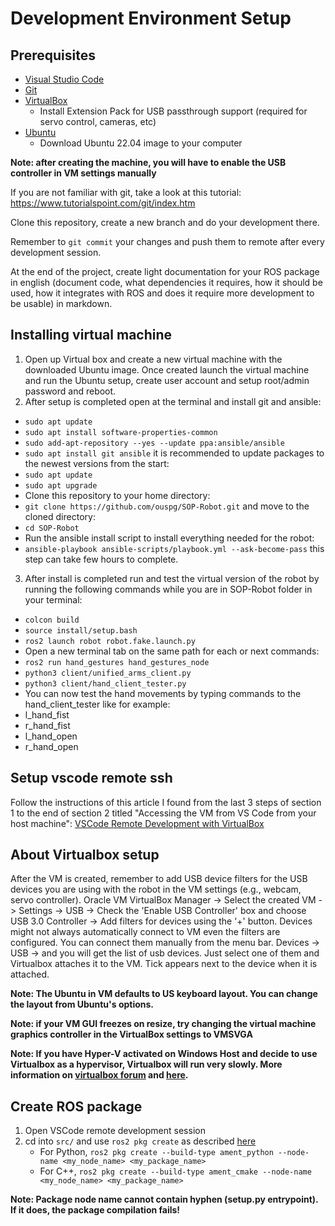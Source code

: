 # Development Environment Setup

## Prerequisites

* [Visual Studio Code](https://code.visualstudio.com/)
* [Git](https://git-scm.com/)
* [VirtualBox](https://www.virtualbox.org/wiki/Downloads)
  * Install Extension Pack for USB passthrough support (required for servo control, cameras, etc)
* [Ubuntu](https://releases.ubuntu.com/jammy/)
   * Download Ubuntu 22.04 image to your computer

**Note: after creating the machine, you will have to enable the USB controller in VM settings manually**

If you are not familiar with git, take a look at this tutorial: <https://www.tutorialspoint.com/git/index.htm>

Clone this repository, create a new branch and do your development there.

Remember to `git commit` your changes and push them to remote after
every development session.

At the end of the project, create light documentation for your ROS package in english (document code, what dependencies it requires, how it should be used, how it integrates with ROS and does it require more development to be usable) in markdown.

## Installing virtual machine
1. Open up Virtual box and create a new virtual machine with the downloaded Ubuntu image. Once created launch the virtual machine and run the Ubuntu setup, create user account and setup root/admin password and reboot. 
2. After setup is completed open at the terminal and install git and ansible:
* `sudo apt update`
* `sudo apt install software-properties-common`
* `sudo add-apt-repository --yes --update ppa:ansible/ansible`
* `sudo apt install git ansible`
it is recommended to update packages to the newest versions from the start:
* `sudo apt update`
* `sudo apt upgrade`
* Clone this repository to your home directory:
* `git clone https://github.com/ouspg/SOP-Robot.git`
and move to the cloned directory:
* `cd SOP-Robot`
* Run the ansible install script to install everything needed for the robot:
* `ansible-playbook ansible-scripts/playbook.yml --ask-become-pass`
this step can take few hours to complete.
3. After install is completed run and test the virtual version of the robot by running the following commands while you are in SOP-Robot folder in your terminal:
* `colcon build`
* `source install/setup.bash`
* `ros2 launch robot robot.fake.launch.py`
* Open a new terminal tab on the same path for each or next commands:
* `ros2 run hand_gestures hand_gestures_node`
* `python3 client/unified_arms_client.py`
* `python3 client/hand_client_tester.py`
* You can now test the hand movements by typing commands to the
hand_client_tester like for example:
* l_hand_fist
* r_hand_fist
* l_hand_open
* r_hand_open


## Setup vscode remote ssh
Follow the instructions of this article I found from the last 3 steps of section 1 to the end of section 2 titled "Accessing the VM from VS Code from your host machine": [VSCode Remote Development with VirtualBox](https://medium.com/nullifying-the-null/vscode-remote-development-with-virtualbox-aecd702d7933)

## About Virtualbox setup

After the VM is created, remember to add USB device filters for the USB devices you are using with the robot in the VM settings (e.g., webcam, servo controller). Oracle VM VirtualBox Manager -> Select the created VM -> Settings -> USB -> Check the 'Enable USB Controller' box and choose USB 3.0 Controller -> Add filters for devices using the '+' button. Devices might not always automatically connect to VM even the filters are configured. You can connect them manually from the menu bar. Devices -> USB -> and you will get the list of usb devices. Just select one of them and Virtualbox attaches it to the VM. Tick appears next to the device when it is attached.

**Note: The Ubuntu in VM defaults to US keyboard layout. You can change the layout from Ubuntu's options.**

**Note: if your VM GUI freezes on resize, try changing the virtual machine graphics controller in the VirtualBox settings to VMSVGA**

**Note: If you have Hyper-V activated on Windows Host and decide to use Virtualbox as a hypervisor, Virtualbox will run very slowly. More information on [virtualbox forum](https://forums.virtualbox.org/viewtopic.php?t=99390) and [here](https://www.sysprobs.com/fixed-virtualbox-vms-too-slow-on-windows-host).**

## Create ROS package

1. Open VSCode remote development session
2. cd into `src/` and use `ros2 pkg create` as described [here](https://index.ros.org/doc/ros2/Tutorials/Creating-Your-First-ROS2-Package/)
   * For Python, `ros2 pkg create --build-type ament_python --node-name <my_node_name> <my_package_name>`
   * For C++, `ros2 pkg create --build-type ament_cmake --node-name <my_node_name> <my_package_name>`

**Note: Package node name cannot contain hyphen (setup.py entrypoint). If it does, the package compilation fails!**
